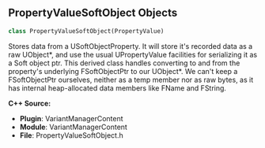 ## PropertyValueSoftObject Objects

```python
class PropertyValueSoftObject(PropertyValue)
```

Stores data from a USoftObjectProperty.
It will store it's recorded data as a raw UObject*, and use the usual UPropertyValue
facilities for serializing it as a Soft object ptr. This derived class handles converting
to and from the property's underlying FSoftObjectPtr to our UObject*.
We can't keep a FSoftObjectPtr ourselves, neither as a temp member nor as raw bytes, as it has
internal heap-allocated data members like FName and FString.

**C++ Source:**

- **Plugin**: VariantManagerContent
- **Module**: VariantManagerContent
- **File**: PropertyValueSoftObject.h

<a id="unreal.SwitchActor"></a>